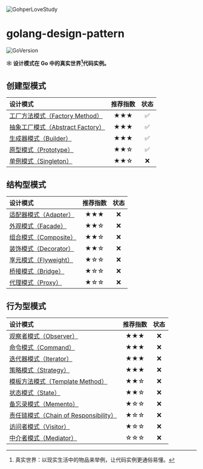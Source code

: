 ![GohperLoveStudy](https://user-images.githubusercontent.com/62499904/182999672-c47771ca-7d11-480c-a133-c25b467e8746.jpeg)
# golang-design-pattern
![GoVersion](https://img.shields.io/badge/Go-1.18%2B-%2334baeb?style=flat&logo=go)


🕸 **设计模式在 Go 中的真实世界[^1]代码实例。**

## 创建型模式
| 设计模式                                                                                                           | 推荐指数 |         状态         |
|:---------------------------------------------------------------------------------------------------------------|:----:|:------------------:|
| [工厂方法模式（Factory Method）](https://github.com/guowei-gong/golang-design-pattern/tree/main/01_facetory_method)    | ★★★  | :white_check_mark: |
| [抽象工厂模式（Abstract Factory）](https://github.com/guowei-gong/golang-design-pattern/tree/main/02_abstract_factory) | ★★★  | :white_check_mark: |
| [生成器模式（Builder）](https://github.com/guowei-gong/golang-design-pattern/tree/main/03_builder)                    | ★★★  | :white_check_mark: |
| [原型模式（Prototype）](https://github.com/guowei-gong/golang-design-pattern/tree/main/04_prototype)                  | ★★☆  | :white_check_mark: |
| [单例模式（Singleton）]()                                                                                            | ★★☆  |        :x:         |


## 结构型模式
| 设计模式                | 推荐指数 | 状态  |
|:--------------------|:----:|:---:|
| [适配器模式（Adapter）]()  | ★★★  | :x: |
| [外观模式（Facade）]()    | ★★☆  | :x: |
| [组合模式（Composite）]() | ★★☆  | :x: |
| [装饰模式（Decorator）]() | ★★☆  | :x: |
| [享元模式（Flyweight）]() | ★☆☆  | :x: |
| [桥接模式（Bridge）]()    | ★☆☆  | :x: |
| [代理模式（Proxy）]()     | ★☆☆  | :x: |


## 行为型模式
| 设计模式                               | 推荐指数 | 状态  |
|:-----------------------------------|:----:|:---:|
| [观察者模式（Observer）]()                | ★★★  | :x: |
| [命令模式（Command）]()                  | ★★★  | :x: |
| [迭代器模式（Iterator）]()                | ★★★  | :x: |
| [策略模式（Strategy）]()                 | ★★★  | :x: |
| [模板方法模式（Template Method）]()        | ★★☆  | :x: |
| [状态模式（State）]()                    | ★★☆  | :x: |
| [备忘录模式（Memento）]()                 | ★☆☆  | :x: |
| [责任链模式（Chain of Responsibility）]() | ★☆☆  | :x: |
| [访问者模式（Visitor）]()                 | ★☆☆  | :x: |
| [中介者模式（Mediator）]()                | ☆☆☆  | :x: |

[^1]: 真实世界：以现实生活中的物品来举例，让代码实例更通俗易懂。
